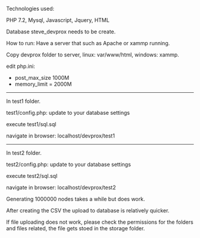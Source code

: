 Technologies used:

PHP 7.2, Mysql, Javascript, Jquery, HTML

Database steve_devprox needs to be create.

How to run:
Have a server that such as Apache or xammp running.

Copy devprox folder to server, linux: var/www/html, windows: xammp.

edit php.ini: 

- post_max_size 1000M
- memory_limit = 2000M
----------------------------------------------------------------------
In test1 folder.

test1/config.php: update to your database settings

execute test1/sql.sql

navigate in browser:
localhost/devprox/test1

------------------------------------------------------------------------
In test2 folder.

test2/config.php: update to your database settings

execute test2/sql.sql

navigate in browser:
localhost/devprox/test2

Generating 1000000 nodes takes a while but does work.

After creating the CSV the upload to database is relatively quicker.

If file uploading does not work, please check the permissions for the folders and files related, the file gets stoed in the storage folder.